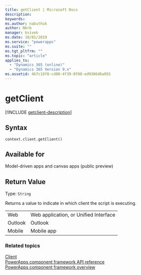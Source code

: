 ```yaml
---
title: getClient | Microsoft Docs
description: 
keywords:
ms.author: nabuthuk
author: Nkrb
manager: kvivek
ms.date: 10/01/2019
ms.service: "powerapps"
ms.suite: ""
ms.tgt_pltfrm: ""
ms.topic: "article"
applies_to: 
  - "Dynamics 365 (online)"
  - "Dynamics 365 Version 9.x"
ms.assetid: 4b7c18f8-cd00-4f39-8f88-ed9306d6a055
---
```

# getClient

[!INCLUDE [getclient-description](includes/getclient-description.md)]

## Syntax

`context.client.getClient()`

## Available for 

Model-driven apps and canvas apps (public preview) 



## Return Value

Type: `String`

Returns a value to indicate in which client the script is executing.

|||
|-----|-----|
|Web| Web application, or Unified Interface|
|Outlook| Outlook|
|Mobile| Mobile app|



### Related topics

[Client](../client.md)<br/>
[PowerApps component framework API reference](../../reference/index.md)<br/>
[PowerApps component framework overview](../../overview.md)